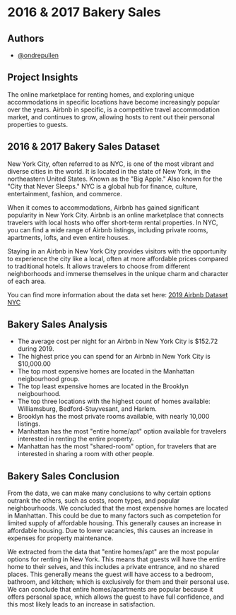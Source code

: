 # 2016 & 2017 Bakery Sales
## Authors

- [@ondrepullen](https://github.com/ondrepullen)

## Project Insights 

The online marketplace for renting homes, and exploring unique accommodations in specific locations have become increasingly popular over the years. Airbnb in specific, is a competitive travel accommodation market, and continues to grow, allowing hosts to rent out their personal properties to guests.

## 2016 & 2017 Bakery Sales Dataset
New York City, often referred to as NYC, is one of the most vibrant and diverse cities in the world. It is located in the state of New York, in the northeastern United States. Known as the "Big Apple." Also known for the "City that Never Sleeps." NYC is a global hub for finance, culture, entertainment, fashion, and commerce.

When it comes to accommodations, Airbnb has gained significant popularity in New York City. Airbnb is an online marketplace that connects travelers with local hosts who offer short-term rental properties. In NYC, you can find a wide range of Airbnb listings, including private rooms, apartments, lofts, and even entire houses.

Staying in an Airbnb in New York City provides visitors with the opportunity to experience the city like a local, often at more affordable prices compared to traditional hotels. It allows travelers to choose from different neighborhoods and immerse themselves in the unique charm and character of each area.

You can find more information about the data set here: [2019 Airbnb Dataset NYC](https://www.kaggle.com/datasets/dgomonov/new-york-city-airbnb-open-data)


## Bakery Sales Analysis

* The average cost per night for an Airbnb in New York City is $152.72 during 2019.
* The highest price you can spend for an Airbnb in New York City is $10,000.00
* The top most expensive homes are located in the Manhattan neigbourhood group.
* The top least expensive homes are located in the Brooklyn neigbourhood.
* The top three locations with the highest count of homes available: Williamsburg, Bedford-Stuyvesant, and Harlem.
* Brooklyn has the most private rooms available, with nearly 10,000 listings.
* Manhattan has the most "entire home/apt" option available for travelers interested in renting the entire property.
* Manhattan has the most "shared-room" option, for travelers that are interested in sharing a room with other people.

## Bakery Sales Conclusion

From the data, we can make many conclusions to why certain options outrank the others, such as costs, room types, and popular neighbourhoods. We concluded that the most expensive homes are located in Manhattan. This could be due to many factors such as competetion for limited supply of affordable housing. This generally causes an increase in affordable housing. Due to lower vacancies, this causes an increase in expenses for property maintenance. 

We extracted from the data that "entire homes/apt" are the most popular options for renting in New York. This means that guests will have the entire home to their selves, and this includes a private entrance, and no shared places. This generally means the guest will have access to a bedroom, bathroom, and kitchen; which is exclusively for them and their personal use. We can conclude that entire homes/apartments are popular because it offers personal space, which allows the guest to have full confidence, and this most likely leads to an increase in satisfaction.

